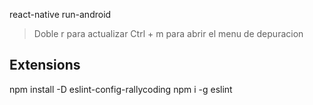 react-native run-android
> Doble r para actualizar
>Ctrl + m para abrir el menu de depuracion 

## Extensions

 npm install -D eslint-config-rallycoding
 npm i -g eslint